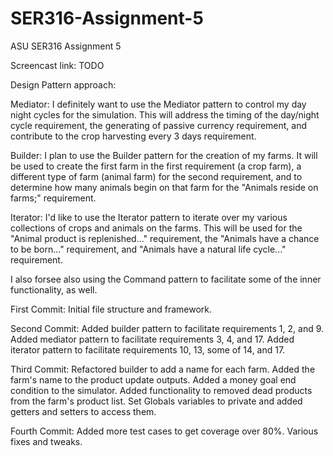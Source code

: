 # SER316-Assignment-5
ASU SER316 Assignment 5

Screencast link: TODO

Design Pattern approach:

Mediator:  I definitely want to use the Mediator pattern to control my day night cycles for the simulation.  This will address the timing of the day/night cycle requirement, the generating of passive currency requirement, and contribute to the crop harvesting every 3 days requirement.

Builder:  I plan to use the Builder pattern for the creation of my farms.  It will be used to create the first farm in the first requirement (a crop farm), a different type of farm (animal farm) for the second requirement, and to determine how many animals begin on that farm for the "Animals reside on farms;" requirement.

Iterator:  I'd like to use the Iterator pattern to iterate over my various collections of crops and animals on the farms.  This will be used for the "Animal product is replenished..." requirement, the "Animals have a chance to be born..." requirement, and "Animals have a natural life cycle..." requirement.

I also forsee also using the Command pattern to facilitate some of the inner functionality, as well.


First Commit:
Initial file structure and framework.

Second Commit:
Added builder pattern to facilitate requirements 1, 2, and 9.
Added mediator pattern to facilitate requirements 3, 4, and 17.
Added iterator pattern to facilitate requirements 10, 13, some of 14, and 17.

Third Commit:
Refactored builder to add a name for each farm.
Added the farm's name to the product update outputs.
Added a money goal end condition to the simulator.
Added functionality to removed dead products from the farm's product list.
Set Globals variables to private and added getters and setters to access them.

Fourth Commit:
Added more test cases to get coverage over 80%.
Various fixes and tweaks.
